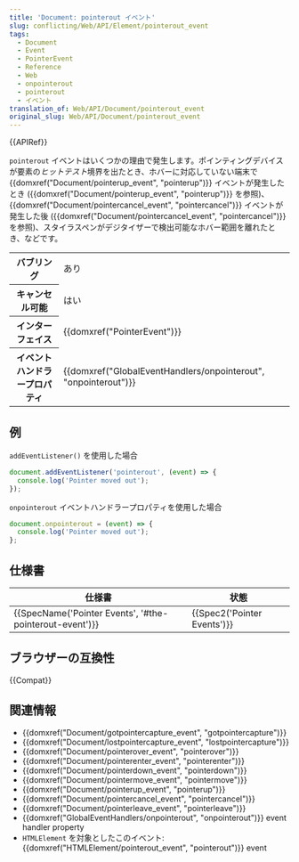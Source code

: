 ```yaml
---
title: 'Document: pointerout イベント'
slug: conflicting/Web/API/Element/pointerout_event
tags:
  - Document
  - Event
  - PointerEvent
  - Reference
  - Web
  - onpointerout
  - pointerout
  - イベント
translation_of: Web/API/Document/pointerout_event
original_slug: Web/API/Document/pointerout_event
---
```


{{APIRef}}

`pointerout` イベントはいくつかの理由で発生します。ポインティングデバイスが要素の*ヒットテスト*境界を出たとき、ホバーに対応していない端末で {{domxref("Document/pointerup_event", "pointerup")}} イベントが発生したとき ({{domxref("Document/pointerup_event", "pointerup")}} を参照)、 {{domxref("Document/pointercancel_event", "pointercancel")}} イベントが発生した後 ({{domxref("Document/pointercancel_event", "pointercancel")}} を参照)、スタイラスペンがデジタイザーで検出可能なホバー範囲を離れたとき、などです。

<table class="properties">
  <tbody>
    <tr>
      <th scope="row">バブリング</th>
      <td>あり</td>
    </tr>
    <tr>
      <th scope="row">キャンセル可能</th>
      <td>はい</td>
    </tr>
    <tr>
      <th scope="row">インターフェイス</th>
      <td>{{domxref("PointerEvent")}}</td>
    </tr>
    <tr>
      <th scope="row">イベントハンドラープロパティ</th>
      <td>
        {{domxref("GlobalEventHandlers/onpointerout", "onpointerout")}}
      </td>
    </tr>
  </tbody>
</table>

## 例

`addEventListener()` を使用した場合

```js
document.addEventListener('pointerout', (event) => {
  console.log('Pointer moved out');
});
```

`onpointerout` イベントハンドラープロパティを使用した場合

```js
document.onpointerout = (event) => {
  console.log('Pointer moved out');
};
```

## 仕様書

| 仕様書                                                                   | 状態                                 |
| ------------------------------------------------------------------------ | ------------------------------------ |
| {{SpecName('Pointer Events', '#the-pointerout-event')}} | {{Spec2('Pointer Events')}} |

## ブラウザーの互換性

{{Compat}}

## 関連情報

- {{domxref("Document/gotpointercapture_event", "gotpointercapture")}}
- {{domxref("Document/lostpointercapture_event", "lostpointercapture")}}
- {{domxref("Document/pointerover_event", "pointerover")}}
- {{domxref("Document/pointerenter_event", "pointerenter")}}
- {{domxref("Document/pointerdown_event", "pointerdown")}}
- {{domxref("Document/pointermove_event", "pointermove")}}
- {{domxref("Document/pointerup_event", "pointerup")}}
- {{domxref("Document/pointercancel_event", "pointercancel")}}
- {{domxref("Document/pointerleave_event", "pointerleave")}}
- {{domxref("GlobalEventHandlers/onpointerout", "onpointerout")}} event handler property
- `HTMLElement` を対象としたこのイベント: {{domxref("HTMLElement/pointerout_event", "pointerout")}} event
